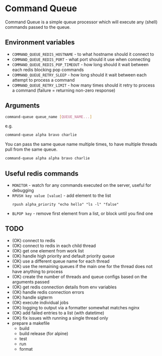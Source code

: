 # Command Queue

Command Queue is a simple queue processor which will execute any (shell) commands passed to the queue.

## Environment variables
- `COMMAND_QUEUE_REDIS_HOSTNAME` - to what hostname should it connect to
- `COMMAND_QUEUE_REDIS_PORT` - what port should it use when connecting
- `COMMAND_QUEUE_REDIS_POP_TIMEOUT` - how long should it wait between each redis blocking pop commands
- `COMMAND_QUEUE_RETRY_SLEEP` - how long should it wait between each attempt to process a command
- `COMMAND_QUEUE_RETRY_LIMIT` - how many times should it retry to process a command (failure = returning non-zero response)

## Arguments

```bash
command-queue queue_name [QUEUE_NAME...]
```

e.g.

```bash
command-queue alpha bravo charlie
```

You can pass the same queue name multiple times, to have multiple threads pull from the same queue.

```bash
command-queue alpha alpha bravo charlie
```

## Useful redis commands
- `MONITOR` - watch for any commands executed on the server, useful for debugging
- `RPUSH key value [value]` - add element to the list
    ```
    rpush alpha_priority "echo hello" "ls -l" "false"
    ```
- `BLPOP key` - remove first element from a list, or block until you find one

## TODO
- (OK) connect to redis
- (OK) connect to redis in each child thread
- (OK) get one element from work list
- (OK) handle high priority and default priority queue
- (OK) use a different queue name for each thread
- (OK) use the remaining queues if the main one for the thread does not have anything to process
- (OK) create the number of threads and queue configs based on the arguments passed  
- (OK) get redis connection details from env variables
- (OK) handle redis connection errors
- (OK) handle sigterm
- (OK) execute individual jobs
- (OK) logging to output via a formatter somewhat matches nginx
- (OK) add failed entries to a list (with datetime)
- (OK) fix issues with running a single thread only
- prepare a makefile
    - build
    - build release (for alpine)
    - test
    - run
    - format